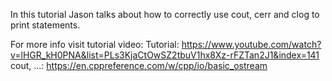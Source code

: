 In this tutorial Jason talks about how to correctly use cout, cerr and clog to print statements.

For more info visit tutorial video:
Tutorial:	https://www.youtube.com/watch?v=lHGR_kH0PNA&list=PLs3KjaCtOwSZ2tbuV1hx8Xz-rFZTan2J1&index=141
cout, ...:	https://en.cppreference.com/w/cpp/io/basic_ostream

